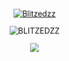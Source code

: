

<p align="center">
  <a href="https://discord.com/users/1025517670113742898">
        <img src="https://discord.c99.nl/widget/theme-3/1025517670113742898.png" alt="Blitzedzz"/>
     </a>
</p>

<p align="center"> <img src="https://cdn.discordapp.com/attachments/1095003044799856690/1095004497534791741/channels4_profile.jpg" alt="BLITZEDZZ" /> </p>


<p align="center">
  <tr>
            <td align="center" style="padding=0;width=50%;">
      <img src="https://github-readme-streak-stats.herokuapp.com?user=Blitzedzz&theme=tokyonight_duo&hide_border=true&ring=4F8CC9&currStreakLabel=FFFFFF&sideNums=4F8CC9&dates=979797&sideLabels=FFFFFF&currStreakNum=FFFFFF&border=DD2727&stroke=00000000&background=00000000&fire=FF7600" />
    </td>
  </tr>
</p>
